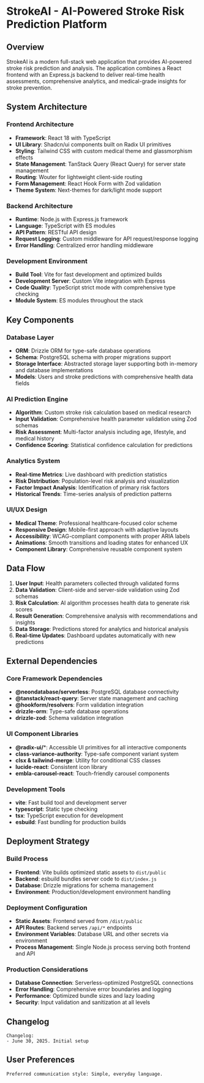 # StrokeAI - AI-Powered Stroke Risk Prediction Platform

## Overview

StrokeAI is a modern full-stack web application that provides AI-powered stroke risk prediction and analysis. The application combines a React frontend with an Express.js backend to deliver real-time health assessments, comprehensive analytics, and medical-grade insights for stroke prevention.

## System Architecture

### Frontend Architecture
- **Framework**: React 18 with TypeScript
- **UI Library**: Shadcn/ui components built on Radix UI primitives
- **Styling**: Tailwind CSS with custom medical theme and glassmorphism effects
- **State Management**: TanStack Query (React Query) for server state management
- **Routing**: Wouter for lightweight client-side routing
- **Form Management**: React Hook Form with Zod validation
- **Theme System**: Next-themes for dark/light mode support

### Backend Architecture
- **Runtime**: Node.js with Express.js framework
- **Language**: TypeScript with ES modules
- **API Pattern**: RESTful API design
- **Request Logging**: Custom middleware for API request/response logging
- **Error Handling**: Centralized error handling middleware

### Development Environment
- **Build Tool**: Vite for fast development and optimized builds
- **Development Server**: Custom Vite integration with Express
- **Code Quality**: TypeScript strict mode with comprehensive type checking
- **Module System**: ES modules throughout the stack

## Key Components

### Database Layer
- **ORM**: Drizzle ORM for type-safe database operations
- **Schema**: PostgreSQL schema with proper migrations support
- **Storage Interface**: Abstracted storage layer supporting both in-memory and database implementations
- **Models**: Users and stroke predictions with comprehensive health data fields

### AI Prediction Engine
- **Algorithm**: Custom stroke risk calculation based on medical research
- **Input Validation**: Comprehensive health parameter validation using Zod schemas
- **Risk Assessment**: Multi-factor analysis including age, lifestyle, and medical history
- **Confidence Scoring**: Statistical confidence calculation for predictions

### Analytics System
- **Real-time Metrics**: Live dashboard with prediction statistics
- **Risk Distribution**: Population-level risk analysis and visualization
- **Factor Impact Analysis**: Identification of primary risk factors
- **Historical Trends**: Time-series analysis of prediction patterns

### UI/UX Design
- **Medical Theme**: Professional healthcare-focused color scheme
- **Responsive Design**: Mobile-first approach with adaptive layouts
- **Accessibility**: WCAG-compliant components with proper ARIA labels
- **Animations**: Smooth transitions and loading states for enhanced UX
- **Component Library**: Comprehensive reusable component system

## Data Flow

1. **User Input**: Health parameters collected through validated forms
2. **Data Validation**: Client-side and server-side validation using Zod schemas
3. **Risk Calculation**: AI algorithm processes health data to generate risk scores
4. **Result Generation**: Comprehensive analysis with recommendations and insights
5. **Data Storage**: Predictions stored for analytics and historical analysis
6. **Real-time Updates**: Dashboard updates automatically with new predictions

## External Dependencies

### Core Framework Dependencies
- **@neondatabase/serverless**: PostgreSQL database connectivity
- **@tanstack/react-query**: Server state management and caching
- **@hookform/resolvers**: Form validation integration
- **drizzle-orm**: Type-safe database operations
- **drizzle-zod**: Schema validation integration

### UI Component Libraries
- **@radix-ui/***: Accessible UI primitives for all interactive components
- **class-variance-authority**: Type-safe component variant system
- **clsx & tailwind-merge**: Utility for conditional CSS classes
- **lucide-react**: Consistent icon library
- **embla-carousel-react**: Touch-friendly carousel components

### Development Tools
- **vite**: Fast build tool and development server
- **typescript**: Static type checking
- **tsx**: TypeScript execution for development
- **esbuild**: Fast bundling for production builds

## Deployment Strategy

### Build Process
- **Frontend**: Vite builds optimized static assets to `dist/public`
- **Backend**: esbuild bundles server code to `dist/index.js`
- **Database**: Drizzle migrations for schema management
- **Environment**: Production/development environment handling

### Deployment Configuration
- **Static Assets**: Frontend served from `/dist/public`
- **API Routes**: Backend serves `/api/*` endpoints
- **Environment Variables**: Database URL and other secrets via environment
- **Process Management**: Single Node.js process serving both frontend and API

### Production Considerations
- **Database Connection**: Serverless-optimized PostgreSQL connections
- **Error Handling**: Comprehensive error boundaries and logging
- **Performance**: Optimized bundle sizes and lazy loading
- **Security**: Input validation and sanitization at all levels

## Changelog
```
Changelog:
- June 30, 2025. Initial setup
```

## User Preferences
```
Preferred communication style: Simple, everyday language.
```